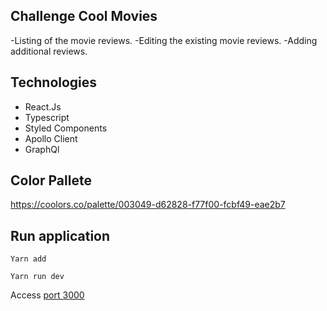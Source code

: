 ## Challenge Cool Movies


-Listing of the movie reviews. 
-Editing the existing movie reviews.
-Adding additional reviews.

## Technologies

- React.Js
- Typescript
- Styled Components
- Apollo Client
- GraphQl

## Color Pallete
https://coolors.co/palette/003049-d62828-f77f00-fcbf49-eae2b7

## Run application

`Yarn add`

`Yarn run dev`

Access [port 3000](http://localhost:3000)

